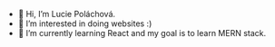 - 👋 Hi, I’m Lucie Poláchová.
- 👀 I’m interested in doing websites :)
- 🌱 I’m currently learning React and my goal is to learn MERN stack.


<!---
smuffiko/smuffiko is a ✨ special ✨ repository because its `README.md` (this file) appears on your GitHub profile.
You can click the Preview link to take a look at your changes.
--->
